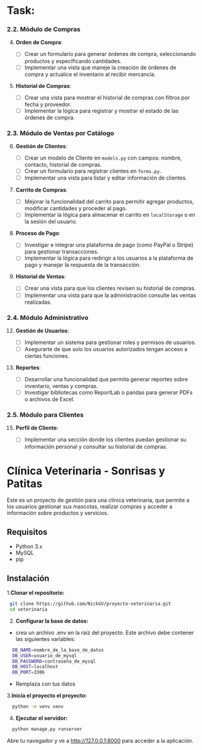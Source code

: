 # Task:

### 2.2. Módulo de Compras

4. **Orden de Compra**:
    
    - [ ] Crear un formulario para generar órdenes de compra, seleccionando productos y especificando cantidades.
    - [ ] Implementar una vista que maneje la creación de órdenes de compra y actualice el inventario al recibir mercancía.

5. **Historial de Compras**:
    
    - [ ] Crear una vista para mostrar el historial de compras con filtros por fecha y proveedor.
    - [ ] Implementar la lógica para registrar y mostrar el estado de las órdenes de compra.

### 2.3. Módulo de Ventas por Catálogo

6. **Gestión de Clientes**:
    
    - [ ] Crear un modelo de Cliente en `models.py` con campos: nombre, contacto, historial de compras.
    - [ ] Crear un formulario para registrar clientes en `forms.py`.
    - [ ] Implementar una vista para listar y editar información de clientes.

8. **Carrito de Compras**:
    
    - [ ] Mejorar la funcionalidad del carrito para permitir agregar productos, modificar cantidades y proceder al pago.
    - [ ] Implementar la lógica para almacenar el carrito en `localStorage` o en la sesión del usuario.
9. **Proceso de Pago**:
    
    - [ ] Investigar e integrar una plataforma de pago (como PayPal o Stripe) para gestionar transacciones.
    - [ ] Implementar la lógica para redirigir a los usuarios a la plataforma de pago y manejar la respuesta de la transacción.
10. **Historial de Ventas**:
    
    - [ ] Crear una vista para que los clientes revisen su historial de compras.
    - [ ] Implementar una vista para que la administración consulte las ventas realizadas.

### 2.4. Módulo Administrativo

12. **Gestión de Usuarios**:
    
    - [ ] Implementar un sistema para gestionar roles y permisos de usuarios.
    - [ ] Asegurarte de que solo los usuarios autorizados tengan acceso a ciertas funciones.
13. **Reportes**:
    
    - [ ] Desarrollar una funcionalidad que permita generar reportes sobre inventario, ventas y compras.
    - [ ] Investigar bibliotecas como ReportLab o pandas para generar PDFs o archivos de Excel.

### 2.5. Módulo para Clientes

15. **Perfil de Cliente**:
    
    - [ ] Implementar una sección donde los clientes puedan gestionar su información personal y consultar su historial de compras.
    
# Clínica Veterinaria - Sonrisas y Patitas

Este es un proyecto de gestión para una clínica veterinaria, que permite a los usuarios gestionar sus mascotas, realizar compras y acceder a información sobre productos y servicios.

## Requisitos

- Python 3.x
- MySQL
- pip

## Instalación

1.**Clonar el repositorio:**

```bash
 git clone https://github.com/NickGV/proyecto-veterinaria.git
 cd veterinaria
```

2. **Configurar la base de datos:**
- crea un archivo .env en la raiz del proyecto. Este archivo debe contener las siguientes variables:

```bash
  DB_NAME=nombre_de_la_base_de_datos
  DB_USER=usuario_de_mysql
  DB_PASSWORD=contraseña_de_mysql
  DB_HOST=localhost
  DB_PORT=3306
```

- Remplaza con tus datos


3.**Inicia el proyecto el proyecto:**

```bash
  python -m venv venv
```

4. **Ejecutar el servidor:**

```bash
  python manage.py runserver
```

Abre tu navegador y ve a http://127.0.0.1:8000 para acceder a la aplicación.